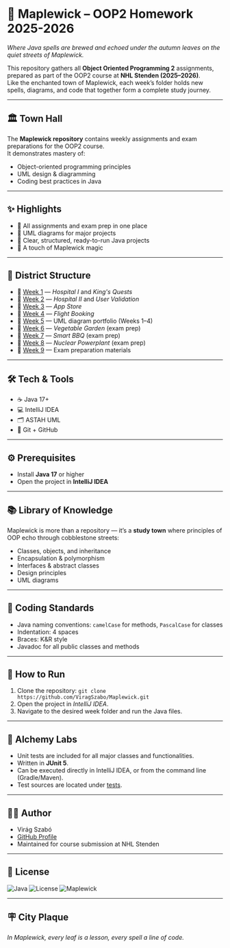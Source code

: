 # 🍁 Maplewick – OOP2 Homework 2025-2026
*Where Java spells are brewed and echoed under the autumn leaves on the quiet streets of Maplewick.*

This repository gathers all **Object Oriented Programming 2** assignments, prepared as part of the OOP2 course at **NHL Stenden (2025–2026)**.  
Like the enchanted town of Maplewick, each week’s folder holds new spells, diagrams, and code that together form a complete study journey.

---

## 🏛️ Town Hall
The **Maplewick repository** contains weekly assignments and exam preparations for the OOP2 course.  
It demonstrates mastery of:
- Object-oriented programming principles
- UML design & diagramming
- Coding best practices in Java

---

## ✨ Highlights
- 🍂 All assignments and exam prep in one place
- 📘 UML diagrams for major projects
- 🧙 Clear, structured, ready-to-run Java projects
- 🔮 A touch of Maplewick magic

---

## 📂 District Structure
- 📁 [Week 1](implementation/implementation/week1/) — *Hospital I* and *King's Quests*   
- 📁 [Week 2](implementation/implementation/week2/) — *Hospital II* and *User Validation*   
- 📁 [Week 3](implementation/implementation/week3/) — *App Store*
- 📁 [Week 4](implementation/implementation/week4/) — *Flight Booking*   
- 📁 [Week 5](implementation/implementation/week5/) — UML diagram portfolio (Weeks 1–4)
- 📁 [Week 6](implementation/implementation/week6/) — *Vegetable Garden* (exam prep)
- 📁 [Week 7](implementation/implementation/week7/) — *Smart BBQ* (exam prep)
- 📁 [Week 8](implementation/implementation/week8/) — *Nuclear Powerplant* (exam prep)
- 📁 [Week 9](implementation/implementation/week9/) — Exam preparation materials

---

## 🛠️ Tech & Tools
- ☕ Java 17+
- 💻 IntelliJ IDEA
- 🗂️ ASTAH UML
- 🔗 Git + GitHub

---

## ⚙️ Prerequisites
- Install **Java 17** or higher
- Open the project in **IntelliJ IDEA**

---

## 📚 Library of Knowledge
Maplewick is more than a repository — it’s a **study town** where principles of OOP echo through cobblestone streets:
- Classes, objects, and inheritance
- Encapsulation & polymorphism
- Interfaces & abstract classes
- Design principles
- UML diagrams

---

## 📏 Coding Standards
- Java naming conventions: `camelCase` for methods, `PascalCase` for classes
- Indentation: 4 spaces
- Braces: K&R style
- Javadoc for all public classes and methods

---

## 🚀 How to Run
1. Clone the repository: `git clone https://github.com/ViragSzabo/Maplewick.git`
2. Open the project in *IntelliJ IDEA*.
3. Navigate to the desired week folder and run the Java files.

---

## 🧪 Alchemy Labs
- Unit tests are included for all major classes and functionalities.
- Written in **JUnit 5**.
- Can be executed directly in IntelliJ IDEA, or from the command line (Gradle/Maven).
- Test sources are located under [tests](implementation/test/implementation).

---

## 👩‍💻 Author
- Virág Szabó  
- [GitHub Profile](https://github.com/ViragSzabo)
- Maintained for course submission at NHL Stenden

---

## 📜 License
![Java](https://img.shields.io/badge/Java-17-blue) 
![License](https://img.shields.io/badge/License-MIT-green)
![Maplewick](https://img.shields.io/badge/Made%20in-Maplewick-orange)

---

## 🪧 City Plaque
_In Maplewick, every leaf is a lesson, every spell a line of code._